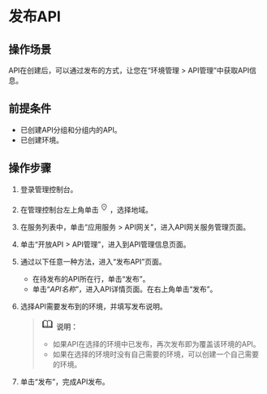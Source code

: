 # 发布API<a name="apig-zh-ug-180307005"></a>

## 操作场景<a name="section25971517509"></a>

API在创建后，可以通过发布的方式，让您在“环境管理 \> API管理”中获取API信息。

## 前提条件<a name="section1678010231609"></a>

-   已创建API分组和分组内的API。
-   已创建环境。

## 操作步骤<a name="section1929412566340"></a>

1.  登录管理控制台。
2.  在管理控制台左上角单击![](figures/icon-region.png)，选择地域。
3.  在服务列表中，单击“应用服务 \> API网关”，进入API网关服务管理页面。
4.  单击“开放API \> API管理”，进入到API管理信息页面。
5.  通过以下任意一种方法，进入“发布API”页面。
    -   在待发布的API所在行，单击“发布”。
    -   单击“_API名称_”，进入API详情页面。在右上角单击“发布”。

6.  选择API需要发布到的环境，并填写发布说明。

    >![](public_sys-resources/icon-note.gif) **说明：**   
    >-   如果API在选择的环境中已发布，再次发布即为覆盖该环境的API。  
    >-   如果在选择的环境时没有自己需要的环境，可以创建一个自己需要的环境。  

7.  单击“发布”，完成API发布。

